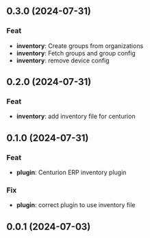 ## 0.3.0 (2024-07-31)

### Feat

- **inventory**: Create groups from organizations
- **inventory**: Fetch groups and group config
- **inventory**: remove device config

## 0.2.0 (2024-07-31)

### Feat

- **inventory**: add inventory file for centurion

## 0.1.0 (2024-07-31)

### Feat

- **plugin**: Centurion ERP inventory plugin

### Fix

- **plugin**: correct plugin to use inventory file

## 0.0.1 (2024-07-03)
